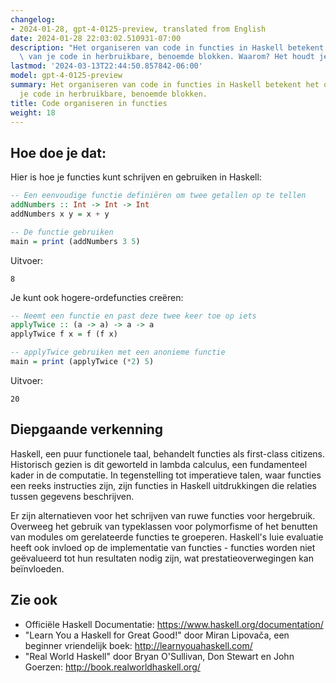 ```yaml
---
changelog:
- 2024-01-28, gpt-4-0125-preview, translated from English
date: 2024-01-28 22:03:02.510931-07:00
description: "Het organiseren van code in functies in Haskell betekent het opsplitsen\
  \ van je code in herbruikbare, benoemde blokken. Waarom? Het houdt je code DRY\u2026"
lastmod: '2024-03-13T22:44:50.857842-06:00'
model: gpt-4-0125-preview
summary: Het organiseren van code in functies in Haskell betekent het opsplitsen van
  je code in herbruikbare, benoemde blokken.
title: Code organiseren in functies
weight: 18
---
```


## Hoe doe je dat:
Hier is hoe je functies kunt schrijven en gebruiken in Haskell:

```Haskell
-- Een eenvoudige functie definiëren om twee getallen op te tellen
addNumbers :: Int -> Int -> Int
addNumbers x y = x + y

-- De functie gebruiken
main = print (addNumbers 3 5)
```

Uitvoer:
```
8
```

Je kunt ook hogere-ordefuncties creëren:

```Haskell
-- Neemt een functie en past deze twee keer toe op iets
applyTwice :: (a -> a) -> a -> a
applyTwice f x = f (f x)

-- applyTwice gebruiken met een anonieme functie
main = print (applyTwice (*2) 5)
```

Uitvoer:
```
20
```

## Diepgaande verkenning
Haskell, een puur functionele taal, behandelt functies als first-class citizens. Historisch gezien is dit geworteld in lambda calculus, een fundamenteel kader in de computatie. In tegenstelling tot imperatieve talen, waar functies een reeks instructies zijn, zijn functies in Haskell uitdrukkingen die relaties tussen gegevens beschrijven.

Er zijn alternatieven voor het schrijven van ruwe functies voor hergebruik. Overweeg het gebruik van typeklassen voor polymorfisme of het benutten van modules om gerelateerde functies te groeperen. Haskell's luie evaluatie heeft ook invloed op de implementatie van functies - functies worden niet geëvalueerd tot hun resultaten nodig zijn, wat prestatieoverwegingen kan beïnvloeden.

## Zie ook
- Officiële Haskell Documentatie: https://www.haskell.org/documentation/
- "Learn You a Haskell for Great Good!" door Miran Lipovača, een beginner vriendelijk boek: http://learnyouahaskell.com/
- "Real World Haskell" door Bryan O'Sullivan, Don Stewart en John Goerzen: http://book.realworldhaskell.org/
